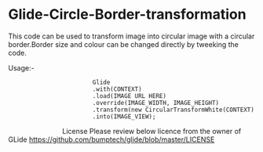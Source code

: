 # Glide-Circle-Border-transformation
This code can be used to transform image into circular image with a circular border.Border size and colour can be changed directly  by tweeking the code.


Usage:-

                            Glide
                            .with(CONTEXT)
                            .load(IMAGE URL HERE)
                            .override(IMAGE_WIDTH, IMAGE_HEIGHT)
                            .transform(new CircularTransformWhite(CONTEXT)
                            .into(IMAGE_VIEW);
                            
License
Please review below licence from the owner of GLide
https://github.com/bumptech/glide/blob/master/LICENSE
